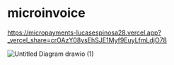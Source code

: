 # microinvoice

https://micropayments-lucasespinosa28.vercel.app?_vercel_share=crOAzY08ysEhSJE1Myf9EuyLfmLdjO78

![Untitled Diagram drawio (1)](https://github.com/lucasespinosa28/microinvoice/assets/52639395/27db056d-464e-458a-bc7d-afed8cac4d4b)

